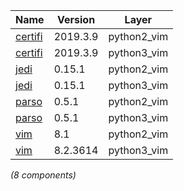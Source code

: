 | Name | Version | Layer |
| --- | --- | --- |
| [certifi](https://certifi.io/) | 2019.3.9 | python2_vim |
| [certifi](https://certifi.io/) | 2019.3.9 | python3_vim |
| [jedi](https://github.com/davidhalter/jedi) | 0.15.1 | python2_vim |
| [jedi](https://github.com/davidhalter/jedi) | 0.15.1 | python3_vim |
| [parso](https://github.com/davidhalter/parso) | 0.5.1 | python2_vim |
| [parso](https://github.com/davidhalter/parso) | 0.5.1 | python3_vim |
| [vim](https://www.vim.org) | 8.1 | python2_vim |
| [vim](https://www.vim.org) | 8.2.3614 | python3_vim |

*(8 components)*
